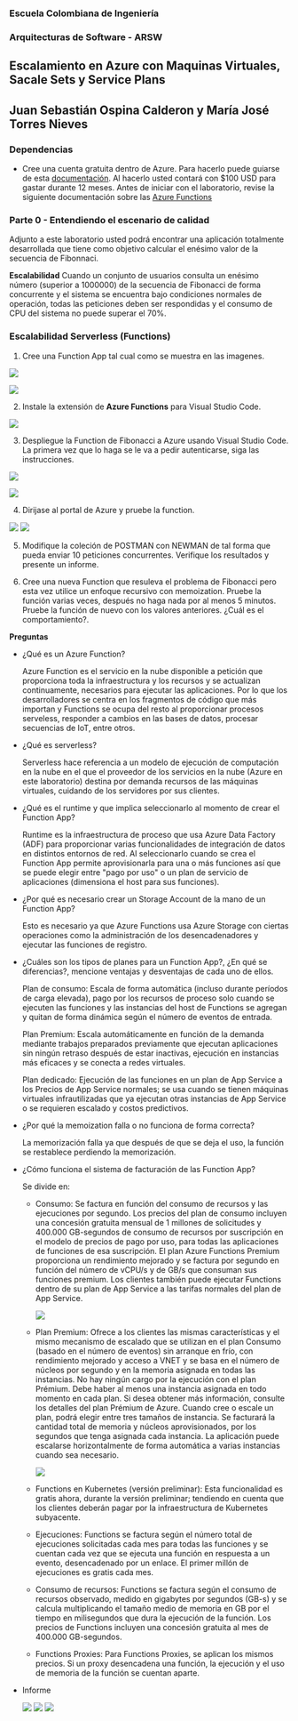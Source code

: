 ### Escuela Colombiana de Ingeniería
### Arquitecturas de Software - ARSW

## Escalamiento en Azure con Maquinas Virtuales, Sacale Sets y Service Plans
## Juan Sebastián Ospina Calderon y María José Torres Nieves

### Dependencias
* Cree una cuenta gratuita dentro de Azure. Para hacerlo puede guiarse de esta [documentación](https://azure.microsoft.com/es-es/free/students/). Al hacerlo usted contará con $100 USD para gastar durante 12 meses.
Antes de iniciar con el laboratorio, revise la siguiente documentación sobre las [Azure Functions](https://www.c-sharpcorner.com/article/an-overview-of-azure-functions/)

### Parte 0 - Entendiendo el escenario de calidad

Adjunto a este laboratorio usted podrá encontrar una aplicación totalmente desarrollada que tiene como objetivo calcular el enésimo valor de la secuencia de Fibonnaci.

**Escalabilidad**
Cuando un conjunto de usuarios consulta un enésimo número (superior a 1000000) de la secuencia de Fibonacci de forma concurrente y el sistema se encuentra bajo condiciones normales de operación, todas las peticiones deben ser respondidas y el consumo de CPU del sistema no puede superar el 70%.

### Escalabilidad Serverless (Functions)

1. Cree una Function App tal cual como se muestra en las  imagenes.

![](images/part3/part3-function-config.png)

![](images/part3/part3-function-configii.png)

2. Instale la extensión de **Azure Functions** para Visual Studio Code.

![](images/part3/part3-install-extension.png)

3. Despliegue la Function de Fibonacci a Azure usando Visual Studio Code. La primera vez que lo haga se le va a pedir autenticarse, siga las instrucciones.

![](images/part3/part3-deploy-function-1.png)

![](images/part3/part3-deploy-function-2.png)

4. Dirijase al portal de Azure y pruebe la function.

![](images/part3/part3-test-function.png)
![](images/prueba.jpeg)

5. Modifique la coleción de POSTMAN con NEWMAN de tal forma que pueda enviar 10 peticiones concurrentes. Verifique los resultados y presente un informe.

6. Cree una nueva Function que resuleva el problema de Fibonacci pero esta vez utilice un enfoque recursivo con memoization. Pruebe la función varias veces, después no haga nada por al menos 5 minutos. Pruebe la función de nuevo con los valores anteriores. ¿Cuál es el comportamiento?.

**Preguntas**

* ¿Qué es un Azure Function?

    Azure Function es el servicio en la nube disponible a petición que proporciona toda la infraestructura y los recursos y se actualizan continuamente, necesarios para ejecutar las aplicaciones. Por lo que los desarrolladores se centra en los fragmentos de código que más importan y Functions se ocupa del resto al proporcionar procesos serveless, responder a cambios en las bases de datos, procesar secuencias de IoT, entre otros.
* ¿Qué es serverless?

    Serverless hace referencia a un modelo de ejecución de computación en la nube en el que el proveedor de los servicios en la nube (Azure en este laboratorio) destina por demanda recursos de las máquinas virtuales, cuidando de los servidores por sus clientes.
* ¿Qué es el runtime y que implica seleccionarlo al momento de crear el Function App?

    Runtime es la infraestructura de proceso que usa Azure Data Factory (ADF) para proporcionar varias funcionalidades de integración de datos en distintos entornos de red.
    Al seleccionarlo cuando se crea el Function App permite aprovisionarla para una o más funciones así que se puede elegir entre "pago por uso" o un plan de servicio de aplicaciones (dimensiona el host para sus funciones).
* ¿Por qué es necesario crear un Storage Account de la mano de un Function App?

    Esto es necesario ya que Azure Functions usa Azure Storage con ciertas operaciones como la administración de los desencadenadores y ejecutar las funciones de registro.
* ¿Cuáles son los tipos de planes para un Function App?, ¿En qué se diferencias?, mencione ventajas y desventajas de cada uno de ellos.

    Plan de consumo: Escala de forma automática (incluso durante períodos de carga elevada), pago por los recursos de proceso solo cuando se ejecuten las funciones y las instancias del host de Functions se agregan y quitan de forma dinámica según el número de eventos de entrada.

    Plan Premium: Escala automáticamente en función de la demanda mediante trabajos preparados previamente que ejecutan aplicaciones sin ningún retraso después de estar inactivas, ejecución en instancias más eficaces y se conecta a redes virtuales.

    Plan dedicado: Ejecución de las funciones en un plan de App Service a los Precios de App Service normales; se usa cuando se tienen máquinas virtuales infrautilizadas que ya ejecutan otras instancias de App Service o se requieren escalado y costos predictivos.
* ¿Por qué la memoization falla o no funciona de forma correcta?

    La memorización falla ya que después de que se deja el uso, la función se restablece perdiendo la memorización.
* ¿Cómo funciona el sistema de facturación de las Function App?

    Se divide en:

    * Consumo: Se factura en función del consumo de recursos y las ejecuciones por segundo. Los precios del plan de consumo incluyen una concesión gratuita mensual de 1 millones de solicitudes y 400.000 GB-segundos de consumo de recursos por suscripción en el modelo de precios de pago por uso, para todas las aplicaciones de funciones de esa suscripción. El plan Azure Functions Premium proporciona un rendimiento mejorado y se factura por segundo en función del número de vCPU/s y de GB/s que consuman sus funciones premium. Los clientes también puede ejecutar Functions dentro de su plan de App Service a las tarifas normales del plan de App Service.

        ![](images/costos.jpeg)

    * Plan Premium: Ofrece a los clientes las mismas características y el mismo mecanismo de escalado que se utilizan en el plan Consumo (basado en el número de eventos) sin arranque en frío, con rendimiento mejorado y acceso a VNET y se basa en el número de núcleos por segundo y en la memoria asignada en todas las instancias. No hay ningún cargo por la ejecución con el plan Prémium. Debe haber al menos una instancia asignada en todo momento en cada plan. Si desea obtener más información, consulte los detalles del plan Prémium de Azure. Cuando cree o escale un plan, podrá elegir entre tres tamaños de instancia. Se facturará la cantidad total de memoria y núcleos aprovisionados, por los segundos que tenga asignada cada instancia. La aplicación puede escalarse horizontalmente de forma automática a varias instancias cuando sea necesario.

        ![](images/costos1.jpeg)

    * Functions en Kubernetes (versión preliminar): Esta funcionalidad es gratis ahora, durante la versión preliminar; tendiendo en cuenta que los clientes deberán pagar por la infraestructura de Kubernetes subyacente.

    * Ejecuciones: Functions se factura según el número total de ejecuciones solicitadas cada mes para todas las funciones y se cuentan cada vez que se ejecuta una función en respuesta a un evento, desencadenado por un enlace. El primer millón de ejecuciones es gratis cada mes.

    * Consumo de recursos: Functions se factura según el consumo de recursos observado, medido en gigabytes por segundos (GB-s) y se calcula multiplicando el tamaño medio de memoria en GB por el tiempo en milisegundos que dura la ejecución de la función. Los precios de Functions incluyen una concesión gratuita al mes de 400.000 GB-segundos.

    * Functions Proxies: Para Functions Proxies, se aplican los mismos precios. Si un proxy desencadena una función, la ejecución y el uso de memoria de la función se cuentan aparte.

* Informe

    ![](images/informe.jpeg)
    ![](images/informe1.jpeg)
    ![](images/informe2.jpeg)
